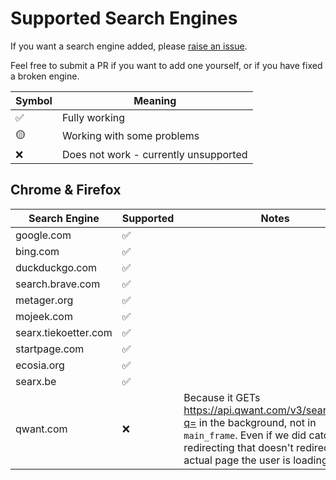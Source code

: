 # Supported Search Engines

If you want a search engine added, please [raise an issue](template).

Feel free to submit a PR if you want to add one yourself, or if you have fixed a broken engine.

Symbol | Meaning
---|---
✅ | Fully working
🟡 | Working with some problems
❌ | Does not work - currently unsupported

## Chrome & Firefox

Search Engine | Supported | Notes
---|---|---
google.com | ✅ |
bing.com | ✅ |
duckduckgo.com | ✅ |
search.brave.com | ✅ |
metager.org | ✅ |
mojeek.com | ✅ |
searx.tiekoetter.com | ✅ |
startpage.com | ✅ |
ecosia.org | ✅ |
searx.be | ✅ |
qwant.com | ❌ | Because it GETs https://api.qwant.com/v3/search/web?q= in the background, not in `main_frame`. Even if we did catch it, redirecting that doesn't redirect the actual page the user is loading.
